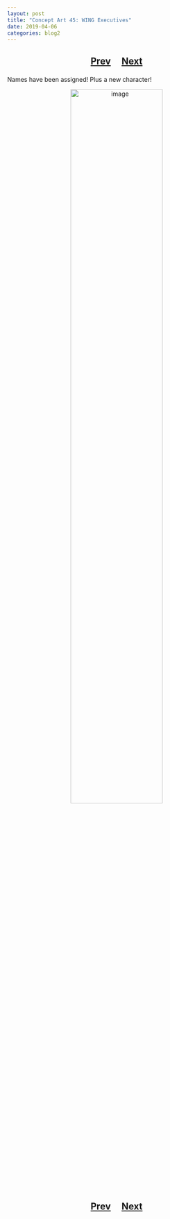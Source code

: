 ```yaml
---
layout: post
title: "Concept Art 45: WING Executives"
date: 2019-04-06
categories: blog2
---
```


<h2>
  <p style="text-align:center;">
    <a href="/wingsofthechorus/archive/2019/04/03/conceptart44">Prev</a>
    &nbsp;&nbsp;&nbsp;
    <a href="/wingsofthechorus/archive/">Next</a>
  </p>
</h2>

Names have been assigned! Plus a new character!

<p style="text-align:center;">
  <img src="/wingsofthechorus/images/conceptart/ca45.png" width="65%" alt="image"/>
</p>

<h2>
  <p style="text-align:center;">
    <a href="/wingsofthechorus/archive/2019/04/03/conceptart44">Prev</a>
    &nbsp;&nbsp;&nbsp;
    <a href="/wingsofthechorus/archive/">Next</a>
  </p>
</h2>
